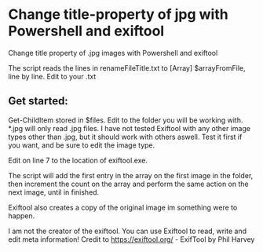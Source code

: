 # Change title-property of jpg with Powershell and exiftool
Change title property of .jpg images with Powershell and exiftool

The script reads the lines in renameFileTitle.txt to [Array] $arrayFromFile, line by line. Edit <path> to your .txt

## Get started:

Get-ChildItem stored in $files. Edit <path> to the folder you will be working with. *.jpg will only read .jpg files. I have not tested Exiftool with any other image types other than .jpg, but it should work with others aswell. Test it first if you want, and be sure to edit the image type.
  
Edit <path> on line 7 to the location of exiftool.exe.
  
The script will add the first entry in the array on the first image in the folder, then increment the count on the array and perform the same action on the next image, until in finished.

Exiftool also creates a copy of the original image im something were to happen.

I am not the creator of the exiftool.
You can use Exiftool to read, write and edit meta information!
Credit to https://exiftool.org/ - ExifTool by Phil Harvey
